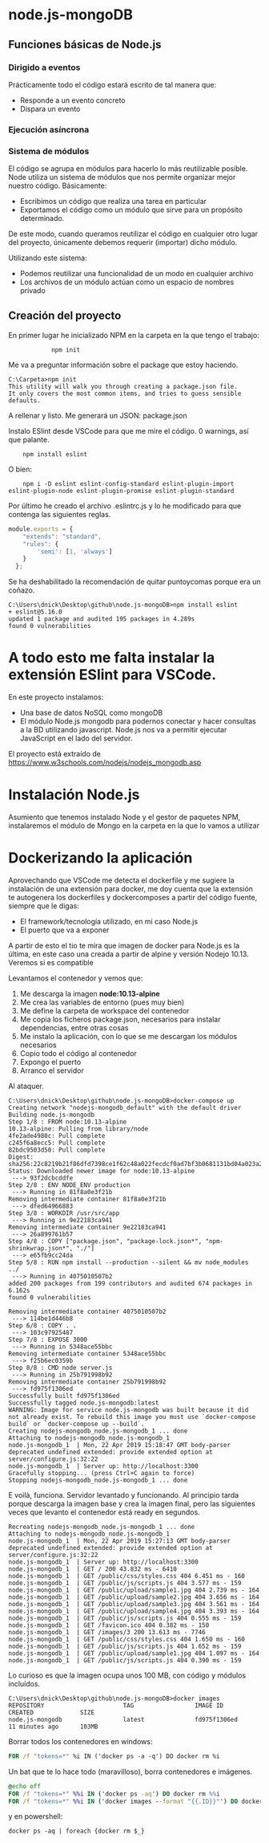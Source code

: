 # node.js-mongoDB


## Funciones básicas de Node.js

### Dirigido a eventos

Prácticamente todo el código estará escrito de tal manera que:
* Responde a un evento concreto
* Dispara un evento

### Ejecución asíncrona

### Sistema de módulos

El código se agrupa en módulos para hacerlo lo más reutilizable posible. Node utiliza un sistema de módulos que
nos permite organizar mejor nuestro código. Básicamente:

* Escribimos un código que realiza una tarea en particular
* Exportamos el código como un módulo que sirve para un propósito determinado.

De este modo, cuando queramos reutilizar el código en cualquier otro lugar del proyecto, únicamente debemos
requerir (importar) dicho módulo.

Utilizando este sistema:

* Podemos reutilizar una funcionalidad de un modo en cualquier archivo
* Los archivos de un módulo actúan como un espacio de nombres privado

## Creación del proyecto

En primer lugar he inicializado NPM en la carpeta en la que tengo el trabajo:

                npm init

Me va a preguntar información sobre el package que estoy haciendo.

```console
C:\Carpeta>npm init
This utility will walk you through creating a package.json file.
It only covers the most common items, and tries to guess sensible defaults.
```

A rellenar y listo. Me generará un JSON: package.json

Instalo ESlint desde VSCode para que me mire el código. 0 warnings, así que palante.

        npm install eslint

O bien:

        npm i -D eslint eslint-config-standard eslint-plugin-import eslint-plugin-node eslint-plugin-promise eslint-plugin-standard

Por último he creado el archivo .eslintrc.js y lo he modificado para que contenga las siguientes reglas.

```js
module.exports = {
    "extends": "standard",
    "rules": {
        'semi': [1, 'always']
    }
  };
```
Se ha deshabilitado la recomendación de quitar puntoycomas porque era un coñazo.

```
C:\Users\dnick\Desktop\github\node.js-mongoDB>npm install eslint
+ eslint@5.16.0
updated 1 package and audited 195 packages in 4.289s
found 0 vulnerabilities
```
A todo esto me falta instalar la extensión ESlint para VSCode.
=======
En este proyecto instalamos:
* Una base de datos NoSQL como mongoDB
* El módulo Node.js mongodb para podernos conectar y hacer consultas a la BD utilizando javascript. Node.js nos va a permitir ejecutar JavaScript en el lado del servidor.

El proyecto está extraído de https://www.w3schools.com/nodejs/nodejs_mongodb.asp



# Instalación Node.js
Asumiento que tenemos instalado Node y el gestor de paquetes NPM, instalaremos el módulo de Mongo en la carpeta en la que lo vamos a  utilizar

# Dockerizando la aplicación

Aprovechando que VSCode me detecta el dockerfile y me sugiere la instalación de una extensión para docker,
me doy cuenta que la extensión te autogenera los dockerfiles y dockercomposes a partir del código fuente, siempre que le digas:
* El framework/tecnología utilizado, en mi caso Node.js
* El puerto que va a exponer

A partir de esto el tio te mira que imagen de docker para Node.js es la última, en este caso 
una creada a partir de alpine y versión Nodejo 10.13. Veremos si es compatible

Levantamos el contenedor y vemos que:

1. Me descarga la imagen **node:10.13-alpine**
2. Me crea las variables de entorno (pues muy bien)
3. Me define la carpeta de workspace del contenedor
4. Me copia los ficheros package.json, necesarios para instalar dependencias, entre otras cosas
5. Me instalo la aplicación, con lo que se me descargan los módulos necesarios
6. Copio todo el código al contenedor
7. Expongo el puerto
8. Arranco el servidor

Al ataquer.

```
C:\Users\dnick\Desktop\github\node.js-mongoDB>docker-compose up
Creating network "nodejs-mongodb_default" with the default driver
Building node.js-mongodb
Step 1/8 : FROM node:10.13-alpine
10.13-alpine: Pulling from library/node
4fe2ade4980c: Pull complete
c245f6a8ecc5: Pull complete
82bdc9503d50: Pull complete
Digest: sha256:22c8219b21f86dfd7398ce1f62c48a022fecdcf0ad7bf3b0681131bd04a023a2
Status: Downloaded newer image for node:10.13-alpine
 ---> 93f2dcbcddfe
Step 2/8 : ENV NODE_ENV production
 ---> Running in 81f8a0e3f21b
Removing intermediate container 81f8a0e3f21b
 ---> dfed64966883
Step 3/8 : WORKDIR /usr/src/app
 ---> Running in 9e22183ca941
Removing intermediate container 9e22183ca941
 ---> 26a899761b57
Step 4/8 : COPY ["package.json", "package-lock.json*", "npm-shrinkwrap.json*", "./"]
 ---> e65fb9cc24da
Step 5/8 : RUN npm install --production --silent && mv node_modules ../
 ---> Running in 4075010507b2
added 200 packages from 199 contributors and audited 674 packages in 6.162s
found 0 vulnerabilities

Removing intermediate container 4075010507b2
 ---> 114be1d446b8
Step 6/8 : COPY . .
 ---> 103c97925487
Step 7/8 : EXPOSE 3000
 ---> Running in 5348ace55bbc
Removing intermediate container 5348ace55bbc
 ---> f25b6ec0359b
Step 8/8 : CMD node server.js
 ---> Running in 25b791998b92
Removing intermediate container 25b791998b92
 ---> fd975f1306ed
Successfully built fd975f1306ed
Successfully tagged node.js-mongodb:latest
WARNING: Image for service node.js-mongodb was built because it did not already exist. To rebuild this image you must use `docker-compose build` or `docker-compose up --build`.
Creating nodejs-mongodb_node.js-mongodb_1 ... done
Attaching to nodejs-mongodb_node.js-mongodb_1
node.js-mongodb_1  | Mon, 22 Apr 2019 15:18:47 GMT body-parser deprecated undefined extended: provide extended option at server/configure.js:32:22
node.js-mongodb_1  | Server up: http://localhost:3300
Gracefully stopping... (press Ctrl+C again to force)
Stopping nodejs-mongodb_node.js-mongodb_1 ... done

```

E voilà, funciona. Servidor levantado y funcionando. Al principio tarda porque descarga la imagen base y crea la imagen final,
pero las siguientes veces que levanto el contenedor está ready en segundos.

```
Recreating nodejs-mongodb_node.js-mongodb_1 ... done
Attaching to nodejs-mongodb_node.js-mongodb_1
node.js-mongodb_1  | Mon, 22 Apr 2019 15:27:13 GMT body-parser deprecated undefined extended: provide extended option at server/configure.js:32:22
node.js-mongodb_1  | Server up: http://localhost:3300
node.js-mongodb_1  | GET / 200 43.832 ms - 6410
node.js-mongodb_1  | GET /public/css/styles.css 404 6.451 ms - 160
node.js-mongodb_1  | GET /public/js/scripts.js 404 3.577 ms - 159
node.js-mongodb_1  | GET /public/upload/sample1.jpg 404 2.739 ms - 164
node.js-mongodb_1  | GET /public/upload/sample2.jpg 404 3.656 ms - 164
node.js-mongodb_1  | GET /public/upload/sample3.jpg 404 3.561 ms - 164
node.js-mongodb_1  | GET /public/upload/sample4.jpg 404 3.393 ms - 164
node.js-mongodb_1  | GET /public/js/scripts.js 404 0.555 ms - 159
node.js-mongodb_1  | GET /favicon.ico 404 0.382 ms - 150
node.js-mongodb_1  | GET /images/3 200 13.613 ms - 7746
node.js-mongodb_1  | GET /public/css/styles.css 404 1.650 ms - 160
node.js-mongodb_1  | GET /public/js/scripts.js 404 1.652 ms - 159
node.js-mongodb_1  | GET /public/upload/sample1.jpg 404 1.097 ms - 164
node.js-mongodb_1  | GET /public/js/scripts.js 404 0.390 ms - 159
```
Lo curioso es que la imagen ocupa unos 100 MB, con código y módulos incluídos.

```
C:\Users\dnick\Desktop\github\node.js-mongoDB>docker images
REPOSITORY                      TAG                 IMAGE ID            CREATED             SIZE
node.js-mongodb                 latest              fd975f1306ed        11 minutes ago      103MB
```

Borrar todos los contenedores en windows:
```bat
FOR /f "tokens=*" %i IN ('docker ps -a -q') DO docker rm %i
```

Un bat que te lo hace todo (maravilloso), borra contenedores e imágenes.

```bat
@echo off
FOR /f "tokens=*" %%i IN ('docker ps -aq') DO docker rm %%i
FOR /f "tokens=*" %%i IN ('docker images --format "{{.ID}}"') DO docker rmi %%i
```

y en powershell:

```poweshell
docker ps -aq | foreach {docker rm $_}
```